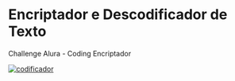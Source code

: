 # Encriptador e Descodificador de Texto

Challenge Alura -  Coding Encriptador

<a href="https://ibb.co/JzDvd4V"><img src="https://i.ibb.co/wK5SLXV/codificador.png" alt="codificador" border="0"></a>
